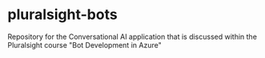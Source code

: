 # pluralsight-bots
Repository for the Conversational AI application that is discussed within the Pluralsight course "Bot Development in Azure"
